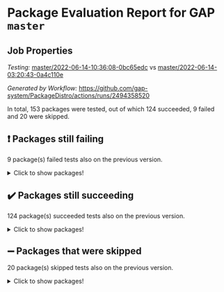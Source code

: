 # Package Evaluation Report for GAP `master`

## Job Properties

*Testing:* [master/2022-06-14-10:36:08-0bc65edc](https://github.com/gap-system/PackageDistro/blob/data/reports/master/2022-06-14-10:36:08-0bc65edc) vs [master/2022-06-14-03:20:43-0a4c110e](https://github.com/gap-system/PackageDistro/blob/data/reports/master/2022-06-14-03:20:43-0a4c110e)

*Generated by Workflow:* https://github.com/gap-system/PackageDistro/actions/runs/2494358520

In total, 153 packages were tested, out of which 124 succeeded, 9 failed and 20 were skipped.

## :exclamation: Packages still failing

9 package(s) failed tests also on the previous version.
<details><summary>Click to show packages!</summary>

- fining 1.4.1 [(failure)](https://github.com/gap-system/PackageDistro/runs/6878158011?check_suite_focus=true)
- francy 1.2.4 [(failure)](https://github.com/gap-system/PackageDistro/runs/6878158657?check_suite_focus=true)
- hap 1.41 [(failure)](https://github.com/gap-system/PackageDistro/runs/6878159974?check_suite_focus=true)
- normalizinterface 1.3.2 [(failure)](https://github.com/gap-system/PackageDistro/runs/6878163698?check_suite_focus=true)
- packagemanager 1.2 [(failure)](https://github.com/gap-system/PackageDistro/runs/6878164323?check_suite_focus=true)
- rcwa 4.6.4 [(failure)](https://github.com/gap-system/PackageDistro/runs/6878165974?check_suite_focus=true)
- recog 1.3.2 [(failure)](https://github.com/gap-system/PackageDistro/runs/6878166251?check_suite_focus=true)
- semigroups 4.0.0 [(failure)](https://github.com/gap-system/PackageDistro/runs/6878166859?check_suite_focus=true)
- ugaly 4.0.2 [(failure)](https://github.com/gap-system/PackageDistro/runs/6878168857?check_suite_focus=true)
</details>

## :heavy_check_mark: Packages still succeeding

124 package(s) succeeded tests also on the previous version.
<details><summary>Click to show packages!</summary>

- ace 5.4 [(success)](https://github.com/gap-system/PackageDistro/runs/6878153809?check_suite_focus=true)
- aclib 1.3.2 [(success)](https://github.com/gap-system/PackageDistro/runs/6878153906?check_suite_focus=true)
- agt 0.2 [(success)](https://github.com/gap-system/PackageDistro/runs/6878154037?check_suite_focus=true)
- alnuth 3.2.1 [(success)](https://github.com/gap-system/PackageDistro/runs/6878154140?check_suite_focus=true)
- anupq 3.2.6 [(success)](https://github.com/gap-system/PackageDistro/runs/6878154260?check_suite_focus=true)
- atlasrep 2.1.2 [(success)](https://github.com/gap-system/PackageDistro/runs/6878154353?check_suite_focus=true)
- autodoc 2022.03.10 [(success)](https://github.com/gap-system/PackageDistro/runs/6878154447?check_suite_focus=true)
- automata 1.15 [(success)](https://github.com/gap-system/PackageDistro/runs/6878154533?check_suite_focus=true)
- automgrp 1.3.2 [(success)](https://github.com/gap-system/PackageDistro/runs/6878154647?check_suite_focus=true)
- autpgrp 1.10.2 [(success)](https://github.com/gap-system/PackageDistro/runs/6878154775?check_suite_focus=true)
- cap 2022.06-02 [(success)](https://github.com/gap-system/PackageDistro/runs/6878154898?check_suite_focus=true)
- caratinterface 2.3.3 [(success)](https://github.com/gap-system/PackageDistro/runs/6878154990?check_suite_focus=true)
- cddinterface 2020.06.24 [(success)](https://github.com/gap-system/PackageDistro/runs/6878155080?check_suite_focus=true)
- circle 1.6.5 [(success)](https://github.com/gap-system/PackageDistro/runs/6878155185?check_suite_focus=true)
- classicpres 1.22 [(success)](https://github.com/gap-system/PackageDistro/runs/6878155280?check_suite_focus=true)
- cohomolo 1.6.10 [(success)](https://github.com/gap-system/PackageDistro/runs/6878155421?check_suite_focus=true)
- congruence 1.2.4 [(success)](https://github.com/gap-system/PackageDistro/runs/6878155530?check_suite_focus=true)
- corelg 1.56 [(success)](https://github.com/gap-system/PackageDistro/runs/6878155632?check_suite_focus=true)
- crime 1.6 [(success)](https://github.com/gap-system/PackageDistro/runs/6878155707?check_suite_focus=true)
- crisp 1.4.5 [(success)](https://github.com/gap-system/PackageDistro/runs/6878155815?check_suite_focus=true)
- crypting 0.10 [(success)](https://github.com/gap-system/PackageDistro/runs/6878155903?check_suite_focus=true)
- cryst 4.1.24 [(success)](https://github.com/gap-system/PackageDistro/runs/6878155986?check_suite_focus=true)
- crystcat 1.1.9 [(success)](https://github.com/gap-system/PackageDistro/runs/6878156053?check_suite_focus=true)
- ctbllib 1.3.4 [(success)](https://github.com/gap-system/PackageDistro/runs/6878156151?check_suite_focus=true)
- cubefree 1.19 [(success)](https://github.com/gap-system/PackageDistro/runs/6878156288?check_suite_focus=true)
- curlinterface 2.2.2 [(success)](https://github.com/gap-system/PackageDistro/runs/6878156407?check_suite_focus=true)
- cvec 2.7.5 [(success)](https://github.com/gap-system/PackageDistro/runs/6878156570?check_suite_focus=true)
- datastructures 0.2.7 [(success)](https://github.com/gap-system/PackageDistro/runs/6878156707?check_suite_focus=true)
- deepthought 1.0.5 [(success)](https://github.com/gap-system/PackageDistro/runs/6878156850?check_suite_focus=true)
- design 1.7 [(success)](https://github.com/gap-system/PackageDistro/runs/6878157019?check_suite_focus=true)
- difsets 2.3.1 [(success)](https://github.com/gap-system/PackageDistro/runs/6878157173?check_suite_focus=true)
- digraphs 1.5.3 [(success)](https://github.com/gap-system/PackageDistro/runs/6878157309?check_suite_focus=true)
- edim 1.3.5 [(success)](https://github.com/gap-system/PackageDistro/runs/6878157432?check_suite_focus=true)
- example 4.3.1 [(success)](https://github.com/gap-system/PackageDistro/runs/6878157524?check_suite_focus=true)
- factint 1.6.3 [(success)](https://github.com/gap-system/PackageDistro/runs/6878157647?check_suite_focus=true)
- ferret 1.0.7 [(success)](https://github.com/gap-system/PackageDistro/runs/6878157793?check_suite_focus=true)
- fga 1.4.0 [(success)](https://github.com/gap-system/PackageDistro/runs/6878157891?check_suite_focus=true)
- float 1.0.3 [(success)](https://github.com/gap-system/PackageDistro/runs/6878158117?check_suite_focus=true)
- format 1.4.3 [(success)](https://github.com/gap-system/PackageDistro/runs/6878158226?check_suite_focus=true)
- forms 1.2.7 [(success)](https://github.com/gap-system/PackageDistro/runs/6878158335?check_suite_focus=true)
- fplsa 1.2.5 [(success)](https://github.com/gap-system/PackageDistro/runs/6878158442?check_suite_focus=true)
- fr 2.4.8 [(success)](https://github.com/gap-system/PackageDistro/runs/6878158543?check_suite_focus=true)
- fwtree 1.3 [(success)](https://github.com/gap-system/PackageDistro/runs/6878158756?check_suite_focus=true)
- gbnp 1.0.5 [(success)](https://github.com/gap-system/PackageDistro/runs/6878158888?check_suite_focus=true)
- generalizedmorphismsforcap 2022.05-01 [(success)](https://github.com/gap-system/PackageDistro/runs/6878158975?check_suite_focus=true)
- genss 1.6.6 [(success)](https://github.com/gap-system/PackageDistro/runs/6878159073?check_suite_focus=true)
- gradedringforhomalg 2022.03-01 [(success)](https://github.com/gap-system/PackageDistro/runs/6878159183?check_suite_focus=true)
- grape 4.8.5 [(success)](https://github.com/gap-system/PackageDistro/runs/6878159266?check_suite_focus=true)
- groupoids 1.69 [(success)](https://github.com/gap-system/PackageDistro/runs/6878159494?check_suite_focus=true)
- grpconst 2.6.2 [(success)](https://github.com/gap-system/PackageDistro/runs/6878159607?check_suite_focus=true)
- guarana 0.96.3 [(success)](https://github.com/gap-system/PackageDistro/runs/6878159744?check_suite_focus=true)
- guava 3.16 [(success)](https://github.com/gap-system/PackageDistro/runs/6878159863?check_suite_focus=true)
- hapcryst 0.1.14 [(success)](https://github.com/gap-system/PackageDistro/runs/6878160116?check_suite_focus=true)
- hecke 1.5.3 [(success)](https://github.com/gap-system/PackageDistro/runs/6878160296?check_suite_focus=true)
- help 3.5 [(success)](https://github.com/gap-system/PackageDistro/runs/6878160433?check_suite_focus=true)
- idrel 2.44 [(success)](https://github.com/gap-system/PackageDistro/runs/6878160527?check_suite_focus=true)
- images 1.3.1 [(success)](https://github.com/gap-system/PackageDistro/runs/6878160625?check_suite_focus=true)
- intpic 0.3.0 [(success)](https://github.com/gap-system/PackageDistro/runs/6878160719?check_suite_focus=true)
- io 4.7.2 [(success)](https://github.com/gap-system/PackageDistro/runs/6878160855?check_suite_focus=true)
- irredsol 1.4.3 [(success)](https://github.com/gap-system/PackageDistro/runs/6878160990?check_suite_focus=true)
- json 2.1.0 [(success)](https://github.com/gap-system/PackageDistro/runs/6878161085?check_suite_focus=true)
- jupyterkernel 1.4.1 [(success)](https://github.com/gap-system/PackageDistro/runs/6878161231?check_suite_focus=true)
- jupyterviz 1.5.1 [(success)](https://github.com/gap-system/PackageDistro/runs/6878161335?check_suite_focus=true)
- kan 1.34 [(success)](https://github.com/gap-system/PackageDistro/runs/6878161478?check_suite_focus=true)
- kbmag 1.5.9 [(success)](https://github.com/gap-system/PackageDistro/runs/6878161606?check_suite_focus=true)
- laguna 3.9.5 [(success)](https://github.com/gap-system/PackageDistro/runs/6878161825?check_suite_focus=true)
- liealgdb 2.2.1 [(success)](https://github.com/gap-system/PackageDistro/runs/6878161905?check_suite_focus=true)
- liepring 2.6 [(success)](https://github.com/gap-system/PackageDistro/runs/6878162036?check_suite_focus=true)
- liering 2.4.2 [(success)](https://github.com/gap-system/PackageDistro/runs/6878162169?check_suite_focus=true)
- linearalgebraforcap 2022.06-01 [(success)](https://github.com/gap-system/PackageDistro/runs/6878162285?check_suite_focus=true)
- loops 3.4.1 [(success)](https://github.com/gap-system/PackageDistro/runs/6878162456?check_suite_focus=true)
- lpres 1.0.3 [(success)](https://github.com/gap-system/PackageDistro/runs/6878162581?check_suite_focus=true)
- majoranaalgebras 1.4 [(success)](https://github.com/gap-system/PackageDistro/runs/6878162683?check_suite_focus=true)
- mapclass 1.4.5 [(success)](https://github.com/gap-system/PackageDistro/runs/6878162817?check_suite_focus=true)
- matgrp 0.64 [(success)](https://github.com/gap-system/PackageDistro/runs/6878162917?check_suite_focus=true)
- modisom 2.5.2 [(success)](https://github.com/gap-system/PackageDistro/runs/6878163086?check_suite_focus=true)
- modulepresentationsforcap 2022.05-03 [(success)](https://github.com/gap-system/PackageDistro/runs/6878163178?check_suite_focus=true)
- monoidalcategories 2022.05-06 [(success)](https://github.com/gap-system/PackageDistro/runs/6878163284?check_suite_focus=true)
- nconvex 2020.11-04 [(success)](https://github.com/gap-system/PackageDistro/runs/6878163373?check_suite_focus=true)
- nilmat 1.4.1 [(success)](https://github.com/gap-system/PackageDistro/runs/6878163484?check_suite_focus=true)
- nock 1.5 [(success)](https://github.com/gap-system/PackageDistro/runs/6878163601?check_suite_focus=true)
- nq 2.5.8 [(success)](https://github.com/gap-system/PackageDistro/runs/6878163793?check_suite_focus=true)
- numericalsgps 1.3.0 [(success)](https://github.com/gap-system/PackageDistro/runs/6878163912?check_suite_focus=true)
- openmath 11.5.1 [(success)](https://github.com/gap-system/PackageDistro/runs/6878164036?check_suite_focus=true)
- orb 4.8.4 [(success)](https://github.com/gap-system/PackageDistro/runs/6878164179?check_suite_focus=true)
- patternclass 2.4.2 [(success)](https://github.com/gap-system/PackageDistro/runs/6878164415?check_suite_focus=true)
- permut 2.0.4 [(success)](https://github.com/gap-system/PackageDistro/runs/6878164517?check_suite_focus=true)
- polenta 1.3.10 [(success)](https://github.com/gap-system/PackageDistro/runs/6878164718?check_suite_focus=true)
- polymaking 0.8.6 [(success)](https://github.com/gap-system/PackageDistro/runs/6878164868?check_suite_focus=true)
- primgrp 3.4.2 [(success)](https://github.com/gap-system/PackageDistro/runs/6878165020?check_suite_focus=true)
- profiling 2.5.0 [(success)](https://github.com/gap-system/PackageDistro/runs/6878165186?check_suite_focus=true)
- qpa 1.33 [(success)](https://github.com/gap-system/PackageDistro/runs/6878165357?check_suite_focus=true)
- quagroup 1.8.3 [(success)](https://github.com/gap-system/PackageDistro/runs/6878165610?check_suite_focus=true)
- radiroot 2.9 [(success)](https://github.com/gap-system/PackageDistro/runs/6878165801?check_suite_focus=true)
- rds 1.8 [(success)](https://github.com/gap-system/PackageDistro/runs/6878166128?check_suite_focus=true)
- repndecomp 1.2.1 [(success)](https://github.com/gap-system/PackageDistro/runs/6878166372?check_suite_focus=true)
- repsn 3.1.0 [(success)](https://github.com/gap-system/PackageDistro/runs/6878166512?check_suite_focus=true)
- resclasses 4.7.2 [(success)](https://github.com/gap-system/PackageDistro/runs/6878166625?check_suite_focus=true)
- scscp 2.3.1 [(success)](https://github.com/gap-system/PackageDistro/runs/6878166741?check_suite_focus=true)
- sglppow 2.2 [(success)](https://github.com/gap-system/PackageDistro/runs/6878167025?check_suite_focus=true)
- sgpviz 0.999.5 [(success)](https://github.com/gap-system/PackageDistro/runs/6878167130?check_suite_focus=true)
- simpcomp 2.1.14 [(success)](https://github.com/gap-system/PackageDistro/runs/6878167241?check_suite_focus=true)
- singular 2020.12.18 [(success)](https://github.com/gap-system/PackageDistro/runs/6878167395?check_suite_focus=true)
- sla 1.5.3 [(success)](https://github.com/gap-system/PackageDistro/runs/6878167496?check_suite_focus=true)
- smallgrp 1.5 [(success)](https://github.com/gap-system/PackageDistro/runs/6878167609?check_suite_focus=true)
- smallsemi 0.6.13 [(success)](https://github.com/gap-system/PackageDistro/runs/6878167744?check_suite_focus=true)
- sonata 2.9.4 [(success)](https://github.com/gap-system/PackageDistro/runs/6878167860?check_suite_focus=true)
- sophus 1.25 [(success)](https://github.com/gap-system/PackageDistro/runs/6878167995?check_suite_focus=true)
- spinsym 1.5.2 [(success)](https://github.com/gap-system/PackageDistro/runs/6878168129?check_suite_focus=true)
- symbcompcc 1.3.2 [(success)](https://github.com/gap-system/PackageDistro/runs/6878168264?check_suite_focus=true)
- thelma 1.3 [(success)](https://github.com/gap-system/PackageDistro/runs/6878168390?check_suite_focus=true)
- tomlib 1.2.9 [(success)](https://github.com/gap-system/PackageDistro/runs/6878168497?check_suite_focus=true)
- toric 1.9.5 [(success)](https://github.com/gap-system/PackageDistro/runs/6878168616?check_suite_focus=true)
- transgrp 3.6.2 [(success)](https://github.com/gap-system/PackageDistro/runs/6878168757?check_suite_focus=true)
- unipot 1.5 [(success)](https://github.com/gap-system/PackageDistro/runs/6878168949?check_suite_focus=true)
- unitlib 4.1.0 [(success)](https://github.com/gap-system/PackageDistro/runs/6878169050?check_suite_focus=true)
- utils 0.72 [(success)](https://github.com/gap-system/PackageDistro/runs/6878169148?check_suite_focus=true)
- uuid 0.7 [(success)](https://github.com/gap-system/PackageDistro/runs/6878169263?check_suite_focus=true)
- walrus 0.9991 [(success)](https://github.com/gap-system/PackageDistro/runs/6878169391?check_suite_focus=true)
- wedderga 4.10.2 [(success)](https://github.com/gap-system/PackageDistro/runs/6878169481?check_suite_focus=true)
- xmod 2.88 [(success)](https://github.com/gap-system/PackageDistro/runs/6878169573?check_suite_focus=true)
- xmodalg 1.22 [(success)](https://github.com/gap-system/PackageDistro/runs/6878169664?check_suite_focus=true)
- yangbaxter 0.10.0 [(success)](https://github.com/gap-system/PackageDistro/runs/6878169784?check_suite_focus=true)
- zeromqinterface 0.13 [(success)](https://github.com/gap-system/PackageDistro/runs/6878169914?check_suite_focus=true)
</details>

## :heavy_minus_sign: Packages that were skipped

20 package(s) skipped tests also on the previous version.
<details><summary>Click to show packages!</summary>

- 4ti2interface 2022.03-01 [(skipped)](https://github.com/gap-system/PackageDistro/runs/6877972172?check_suite_focus=true)
- browse 1.8.14 [(skipped)](https://github.com/gap-system/PackageDistro/runs/6877972172?check_suite_focus=true)
- examplesforhomalg 2022.03-01 [(skipped)](https://github.com/gap-system/PackageDistro/runs/6877972172?check_suite_focus=true)
- gapdoc 1.6.5 [(skipped)](https://github.com/gap-system/PackageDistro/runs/6877972172?check_suite_focus=true)
- gauss 2022.03-01 [(skipped)](https://github.com/gap-system/PackageDistro/runs/6877972172?check_suite_focus=true)
- gaussforhomalg 2022.03-01 [(skipped)](https://github.com/gap-system/PackageDistro/runs/6877972172?check_suite_focus=true)
- gradedmodules 2022.03-01 [(skipped)](https://github.com/gap-system/PackageDistro/runs/6877972172?check_suite_focus=true)
- homalg 2022.03-01 [(skipped)](https://github.com/gap-system/PackageDistro/runs/6877972172?check_suite_focus=true)
- homalgtocas 2022.03-01 [(skipped)](https://github.com/gap-system/PackageDistro/runs/6877972172?check_suite_focus=true)
- io_forhomalg 2022.03-01 [(skipped)](https://github.com/gap-system/PackageDistro/runs/6877972172?check_suite_focus=true)
- itc 1.5.1 [(skipped)](https://github.com/gap-system/PackageDistro/runs/6877972172?check_suite_focus=true)
- localizeringforhomalg 2022.03-01 [(skipped)](https://github.com/gap-system/PackageDistro/runs/6877972172?check_suite_focus=true)
- matricesforhomalg 2022.04-01 [(skipped)](https://github.com/gap-system/PackageDistro/runs/6877972172?check_suite_focus=true)
- modules 2022.03-01 [(skipped)](https://github.com/gap-system/PackageDistro/runs/6877972172?check_suite_focus=true)
- polycyclic 2.16 [(skipped)](https://github.com/gap-system/PackageDistro/runs/6877972172?check_suite_focus=true)
- ringsforhomalg 2022.04-01 [(skipped)](https://github.com/gap-system/PackageDistro/runs/6877972172?check_suite_focus=true)
- sco 2022.03-01 [(skipped)](https://github.com/gap-system/PackageDistro/runs/6877972172?check_suite_focus=true)
- toolsforhomalg 2022.05-01 [(skipped)](https://github.com/gap-system/PackageDistro/runs/6877972172?check_suite_focus=true)
- toricvarieties 2022.03.23 [(skipped)](https://github.com/gap-system/PackageDistro/runs/6877972172?check_suite_focus=true)
- xgap 4.31 [(skipped)](https://github.com/gap-system/PackageDistro/runs/6877972172?check_suite_focus=true)
</details>

